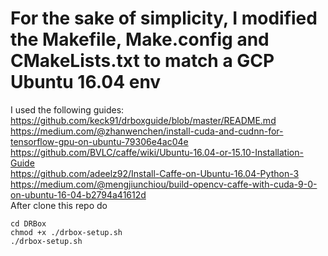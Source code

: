 # For the sake of simplicity, I modified the Makefile, Make.config and CMakeLists.txt to match a GCP Ubuntu 16.04 env
I used the following guides: \
https://github.com/keck91/drboxguide/blob/master/README.md \
https://medium.com/@zhanwenchen/install-cuda-and-cudnn-for-tensorflow-gpu-on-ubuntu-79306e4ac04e \
https://github.com/BVLC/caffe/wiki/Ubuntu-16.04-or-15.10-Installation-Guide \
https://github.com/adeelz92/Install-Caffe-on-Ubuntu-16.04-Python-3 \
https://medium.com/@mengjiunchiou/build-opencv-caffe-with-cuda-9-0-on-ubuntu-16-04-b2794a41612d \
After clone this repo 
do
```Shell
cd DRBox
chmod +x ./drbox-setup.sh
./drbox-setup.sh
```
